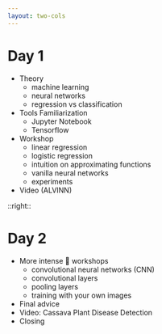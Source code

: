 ```yaml
---
layout: two-cols
---
```


# Day 1
- Theory
  * machine learning
  * neural networks
  * regression vs classification
- Tools Familiarization
  * <logos-jupyter /> Jupyter Notebook
  * <logos-tensorflow /> Tensorflow
- Workshop
  * linear regression
  * logistic regression
  * intuition on approximating functions
  * vanilla neural networks
  * experiments
- Video (ALVINN)

::right::

# Day 2
- More intense 💪 workshops
  * convolutional neural networks (CNN)
  * convolutional layers
  * pooling layers
  * training with your own images
- Final advice
- Video: Cassava Plant Disease Detection
- Closing

